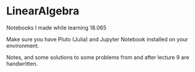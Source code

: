 # LinearAlgebra
Notebooks I made while learning 18.065

Make sure you have Pluto (Julia) and Jupyter Notebook installed on your environment.

Notes, and some solutions to some problems from and after lecture 9 are handwritten.

